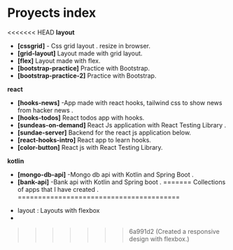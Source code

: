 # Proyects index

<<<<<<< HEAD
**layout**

- **[cssgrid]** - Css grid layout .
  resize in browser.
- **[grid-layout]** Layout made with grid layout.
- **[flex]** Layout made with flex.
- **[bootstrap-practice]** Practice with Bootstrap.
- **[bootstrap-practice-2]** Practice with Bootstrap.

**react**

- **[hooks-news]** -App made with react hooks, tailwind css to show news from hacker news .
- **[hooks-todos]** React todos app with hooks.
- **[sundeas-on-demand]** React Js application with React Testing Library .
- **[sundae-server]** Backend for the react js application below.
- **[react-hooks-intro]** React app to learn hooks.
- **[color-button]** React js with React Testing Library.

**kotlin**

- **[mongo-db-api]** -Mongo db api with Kotlin and Spring Boot .
- **[bank-api]** -Bank api with Kotlin and Spring boot .
=======
Collections of apps that I have created .
========================================

* layout : Layouts with flexbox
* 




 
>>>>>>> 6a991d2 (Created a responsive design with flexbox.)
